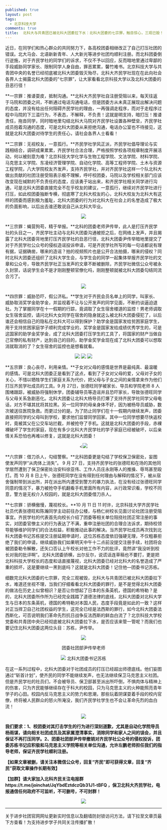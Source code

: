 ```yaml
---
published: true
layout: post
tags:
  - 北京科技大学
comments: true
title:  北科大与共青团已被北科大团委拉下水：北科大团委的七宗罪，触目惊心，三观已毁！ 
---
```


近日，在同学们和热心群众的共同努力下，各高校团委相继改正了自己打压社团的错误。北大马会、北语新新青年、人大新光等进步社团均顺利注册。而北科团委倒行逆施，对于齐民学社的同学们的诉求，不仅不予以回应，反而暗地里通过卑鄙的手段威胁同学家长、限制同学人身自由，罪恶累累，馨竹难书。北京科技大学与共青团中央的名誉已经彻底被北科大团委毁灭殆尽，北科大齐民学社现在在此向社会各界人士揭露北科大团委的“七宗罪”，让大家看看北京科技大学以及北科大团委的丑恶行径！

**一宗罪：推诿耍皮，抵制沟通。**北科大齐民学社自注册受阻以来，每天往返于马院和团委之间，不断通过电话沟通电话，但是团委方从未真正展现出解决问题的态度，并没有给出任何阻碍齐民学社的理由，一再强调走程序，而对于走程序过程中马院的下三滥行为，不表态，不解释，不负责！这就是明支持，暗打压！推诿责任，拖沓同学，同时暗地里勾结北科大马院对齐民学社设置各种壁垒，齐民学社成员抱着沟通的态度，可是北科大团委从来拒绝沟通，电话办公室也不待接见，这就是北科大团委对待学生的责任心，请社会各界人士看看！

**二宗罪：无视校友，一意孤行。**齐民学社学风正派，齐民学社倡导理论与实践相结合，调研成果累累，齐民学社合法合理，严格按照学校各项规章制度开展活动，何以被刻意为难？北京科技大学化学与生物工程学院、文法学院、材料学院、马克思主义学院、东凌经济管理学院、自动化学院、高等工程师学院、土木与资源工程学院，八大学院校友齐发声，支持齐民学社，并对齐民学社这样一个队北科大做出贡献的社团注册受阻表示极不理解，呼吁校团委，马院以及学校相关部门应该改变现在缄默的不负责任的态度，应该勇于站出来，和齐民学社相关同学进行沟通，可是北科大团委直接完全不在乎校友的建议，一意孤行，继续对齐民学社进行打压，如此校团委独断专横，彻底寒了北科大校友的心，北科大校友为北科大有这样的团委而感到极为羞耻，北科大团委的行为对北科大在社会上的名誉造成了极大的负面影响，以后出去谁还敢说自己从北科大毕业。

<p align="center"><img src="https://ww1.sinaimg.cn/large/005YhI8igy1fvxnbkyh0pj30u01fcn3a"></p>


**三宗罪：蝇营狗苟，精于举报。**北科的团委老师尹传举，此人是打压齐民学社的头目之一，齐民学社主动与北科大团委沟通被拒之后，在网络上发声，并且揭露了北科大团委背地里打压齐民学社的丑恶行径，北科大团委尹传举暗地里提交了对于齐民学社公众号的侵权造谣投诉申请，可是齐民学社所写的每一句话都说有理有据，证据确凿，哪来的造谣？拍的视频照片也是公开合法拍摄，哪来的侵权？同时北科大团委还组织了北科大学生会，与学生会的同学一起集体举报齐民学社的文章和公众号，导致齐民学社正当发声的文章不断被删除，齐民学社微信公众号被永久封禁，话说学生会不是才刚刚整顿官僚化吗，刚刚整顿就被北科大团委勾结同流合污了。

<p align="center"><img src="https://i.loli.net/2018/10/12/5bc00776513d9.jpg"></p>

**四宗罪：威胁恐吓，假公济私。**学生对于齐民会员名单上的同学，叫家长、威胁取消奖学金助学金，并监视着不让与公开发声的同学见面，不断约谈逼迫退社。为了掌握同学在十一假期的行踪，竟调取了女生宿舍楼道的监控！男老师调取女生宿舍监控，请问北科大女同学在宿舍的隐身就这么被北科大团委侵犯了，以后谁还会相信自己的隐私在北科大可以得到保护？助学金是国家发给贫困家庭学生，用于支持贫困家庭学子顺利完成学业的，奖学金是国家发给成绩优秀学生的，可是这国家的助学金奖学金，成了北科大团委打压学生的工具了，将国家的财产当做自己官僚的私有财产，达到自己的目的，助学金奖学金现在成了北科大团委可以想取消就取消的了？女生宿舍的监控也是想看就看。

<p align="center"><img src="https://marxist2018.files.wordpress.com/2018/10/image7.png">
<img src="https://marxist2018.files.wordpress.com/2018/10/image8.png">
<img src="https://marxist2018.files.wordpress.com/2018/10/image9.png">
</p>

**五宗罪：良心丧尽，利用亲情。**子女对父母的感情是世界是最纯真、最温暖的感情。可是北科大团委正是看到了这点，看到了子女对父母的爱，父母对子女的关心，不惜以牺牲学生们家庭关系为代价，把父母与子女之间的亲情拿来作为他们打压齐民学社成员的工具。9 月 27日，张德旺同学被家长、导员和学院老师 8 人围堵跟踪，被威胁将强制休学，团委辅导员等造谣并且恐吓家长，导致张德旺同学与父母关系急剧恶化。北科大团委让北科大杨导员打爆了支持齐民学社同学父母电话，对方不堪其扰将其拉黑。另一位同学的母亲身体不好，因为被杨导员威胁，数次被送往医院急救。而更过分的是。为了防止同学们在十一假期内继续发声，团委直接把同学的父母叫到学校，要求他们监督同学回家。其中一位同学想要尽快返校时，竟被其父在公交车站拦截，并被抢夺了手机。这就是北科大团委的手段，赤裸裸破坏了学生的家庭，现在有多少北科大齐民学社的学子家庭已经被破坏，以后亲情关系恐怕也再难以修复，这就是北科大团委！

<p align="center"><<img src="https://i.loli.net/2018/10/04/5bb62cb399ae9.png"></p>


**六宗罪：借刀杀人，勾结警察。**北科团委更是勾结了学校保卫保密处，妄图使发声同学“从肉体上消失”。 9 月 27 日，支持齐民学社的张德旺和在场的其他同学居然遭到了保卫保密处治安科徐亚伟、工作人员庄永刚等人的推搡、辱骂甚至殴打。而 10 月 8 日上午，张德旺同学在没有得到任何理由与解释的情况下，被从宿舍强制带到派出所，并在派出所内遭受到警方的暴力执法，在没有经过张德旺同学同意的情况下，暴力被抢夺手机翻看手机里面所有内容，从行政常识看，学校不同意，警方是无权介入校园的，就是北科大团委借刀杀人。

**七宗罪：骄横傲慢，蔑视校长。**10 月 11 日 11 时许，北京科技大学齐民学社社员代表张德旺和陈瀚同学主动前往办公楼，与杨仁树校长见面讨论社团注册受阻事宜。齐民学社的代表首先向校长介绍了团委等相关单位阻挠社团正常注册的事实，对团委官僚主义的行为表达了不满，重申注册社团的合理合法诉求，期待校领导能够维护同学们的合法权益，积极推动此事的解决。当齐民学社成员再次找到北科大团委书记苏栋提交注册延期申请时，这位苏栋态度依旧强硬无理，不仅粗暴拒绝了我们的申请，继续威胁我们如果明天中午十二点前没提交注册手续，社团将会被团委勒令解散，还矢口否认上午校长对他工作不力的批评，竟然讲“我没听到校长对我的批评啊”。北科大团委骄横，出尔反尔，说谎话连草稿也不要打，更是把北科科技大学校长的态度和话直接蔑视，北科大团委已经对北科大的名誉造成了严重的损坏，这是要继续一黑到底吗？这就是北科大团委！记住他—团委书记苏栋。


细数完北科大团委的七宗罪，完全三观被毁，北科大与共青团已被北科大团委拉下水，难道还坐视不理，当我们仔细看看北科大团委的罪行，是不是觉得北科大团委的做法在历史上似曾相识？是否让你想起了日本的东条英机，德国的希特勒？是的，北科大团委所作所为已经完全践踏了道德法律的底线，北科大团委对北科大学生与日本的东条英机，德国的希特勒对本国人民，态度手段竟是如此的一致？这样对正当捍卫自己社团权益的学生，这完全已经是法西斯的罪行，如今北科大团委法西斯化，可否说明我们革命先烈抗日战争反法西斯的鲜血白流了？北京科技大学校党委和共青团中央已经彻底被北科大团委拉下水，是否应该来管一管呢？而我们也要记住北科大团委这两位头目：苏栋，尹传举。


<p align="center">
<img src="https://api.superbed.cn/pic/5bb45e699dc6d66ebf8955d0"></p>
<p align="center">
团委社团部尹传举老师</p>

<p align="center">
<img src="https://api.superbed.cn/pic/5bb4629f9dc6d66ebf8955da">
北科大团委书记苏栋</p>

在这一系列过程中，北科大团委对于社团成员的打压已经超出师德底线。他们妄图通过“斩首计划”，使齐民的同学不能继续发声，也无法继续保卫马克思主义社团。但是齐民学社的社员们，不会被导员、保卫部甚至派出所吓倒，不惧肉体与精神上的伤害，只为齐民能够继续存在于科大的校园，只为马克思主义的火种能照亮青年学子的心田。校园内反马克思主义的势力和思潮，那些玩着阴谋耍着手段的校内官僚，终将被人民群众的怒火所淹没，我们齐民学社学生也不会让革命先烈的血白流！

<p align="center"><img src="https://i.loli.net/2018/10/12/5bc098722972a.jpg"></p>


**我们要求：1、校团委对其打击学生的行为进行深刻道歉，尤其是自动化学院导员杨雨谋，请向相关社团成员及其家属澄清事实，消除同学和家人之间的误会，并且保证不再打压同学。2、团委社团部尹传举撤销对齐民学社公众号的侵权投诉，团委苏栋书记应积极和马克思主义学院等相关单位沟通，允许左鹏老师担任我们的指导老师，保证齐民学社顺利注册。**

**【如果文章被删，请关注本微信公众号，回复“齐民”即可获得文章，回复“齐民”获取文章操作长期有效】**

**【加群】请大家加入北科齐民关注电报群https://t.me/joinchat/JqYbdEztdczQb31J1-tBFQ ，保卫北科大齐民学社，电报通信任何政府不可监听，不可删号，不可封群！**

<p align="center"><img src="https://marxist2018.files.wordpress.com/2018/10/image13.png"></p>

---
关于进步社团官网网址更新实时信息以及翻墙防封锁访问方法，请下拉至文章页最下方查看！为支持进步学子共同关注传播扩散！



